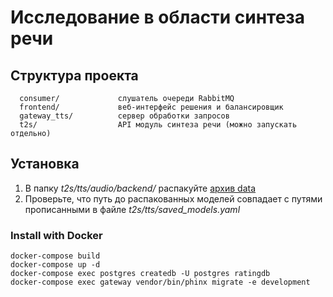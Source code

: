 Исследование в области синтеза речи
===================

Структура проекта
-------------------

      consumer/             слушатель очереди RabbitMQ
      frontend/             веб-интерфейс решения и балансировщик
      gateway_tts/          сервер обработки запросов
      t2s/                  API модуль синтеза речи (можно запускать отдельно)

Установка
------------

1. В папку _t2s/tts/audio/backend/_ распакуйте [архив data](https://drive.google.com/file/d/1BmC1c6B4jJJ92b3kupahOujLwtoxkW3p/view?usp=sharing)
2. Проверьте, что путь до распакованных моделей совпадает с путями прописанными в файле _t2s/tts/saved_models.yaml_ 


### Install with Docker
 

    docker-compose build
    docker-compose up -d
    docker-compose exec postgres createdb -U postgres ratingdb
    docker-compose exec gateway vendor/bin/phinx migrate -e development
